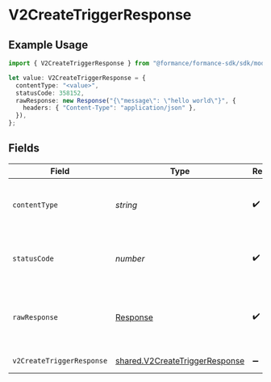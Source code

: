 # V2CreateTriggerResponse

## Example Usage

```typescript
import { V2CreateTriggerResponse } from "@formance/formance-sdk/sdk/models/operations";

let value: V2CreateTriggerResponse = {
  contentType: "<value>",
  statusCode: 358152,
  rawResponse: new Response("{\"message\": \"hello world\"}", {
    headers: { "Content-Type": "application/json" },
  }),
};
```

## Fields

| Field                                                                                   | Type                                                                                    | Required                                                                                | Description                                                                             |
| --------------------------------------------------------------------------------------- | --------------------------------------------------------------------------------------- | --------------------------------------------------------------------------------------- | --------------------------------------------------------------------------------------- |
| `contentType`                                                                           | *string*                                                                                | :heavy_check_mark:                                                                      | HTTP response content type for this operation                                           |
| `statusCode`                                                                            | *number*                                                                                | :heavy_check_mark:                                                                      | HTTP response status code for this operation                                            |
| `rawResponse`                                                                           | [Response](https://developer.mozilla.org/en-US/docs/Web/API/Response)                   | :heavy_check_mark:                                                                      | Raw HTTP response; suitable for custom response parsing                                 |
| `v2CreateTriggerResponse`                                                               | [shared.V2CreateTriggerResponse](../../../sdk/models/shared/v2createtriggerresponse.md) | :heavy_minus_sign:                                                                      | Created trigger                                                                         |